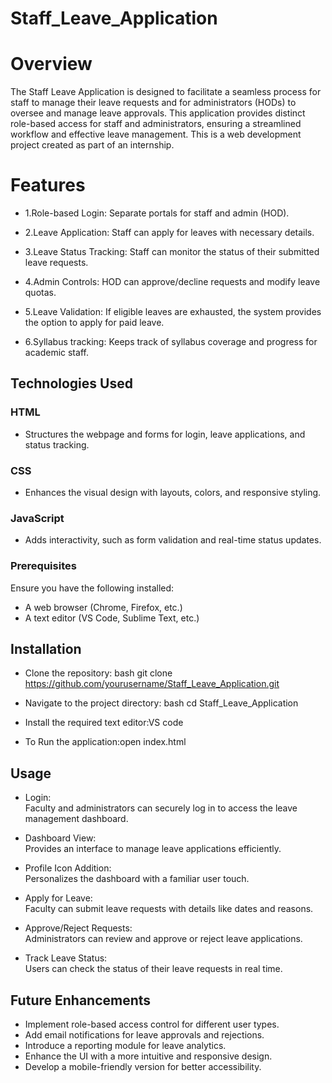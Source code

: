 # Staff_Leave_Application
# Overview
The Staff Leave Application is designed to facilitate a seamless process for staff to manage their leave requests and for administrators (HODs) to oversee and manage leave approvals. This application provides distinct role-based access for staff and administrators, ensuring a streamlined workflow and effective leave management. This is a web development project created as part of an internship.
# Features
- 1.Role-based Login: Separate portals for staff and admin (HOD).

- 2.Leave Application: Staff can apply for leaves with necessary details.

- 3.Leave Status Tracking: Staff can monitor the status of their submitted leave requests.

- 4.Admin Controls: HOD can approve/decline requests and modify leave quotas.

- 5.Leave Validation: If eligible leaves are exhausted, the system provides the option to apply for paid leave.

- 6.Syllabus tracking: Keeps track of syllabus coverage and progress for academic staff.

## Technologies Used  

### HTML  
- Structures the webpage and forms for login, leave applications, and status tracking.  

### CSS  
- Enhances the visual design with layouts, colors, and responsive styling.  

### JavaScript  
- Adds interactivity, such as form validation and real-time status updates. 

### Prerequisites  
Ensure you have the following installed:  
- A web browser (Chrome, Firefox, etc.)  
- A text editor (VS Code, Sublime Text, etc.)  

## Installation
- Clone the repository:  bash git clone https://github.com/yourusername/Staff_Leave_Application.git

- Navigate to the project directory: bash cd Staff_Leave_Application

- Install the required text editor:VS code

- To Run the application:open index.html

##  Usage
- Login:  
Faculty and administrators can securely log in to access the leave management dashboard.  

- Dashboard View:  
Provides an interface to manage leave applications efficiently.  

- Profile Icon Addition:  
Personalizes the dashboard with a familiar user touch.  

- Apply for Leave:  
Faculty can submit leave requests with details like dates and reasons.  

- Approve/Reject Requests:  
Administrators can review and approve or reject leave applications.  

- Track Leave Status:  
Users can check the status of their leave requests in real time.  

## Future Enhancements  
- Implement role-based access control for different user types.  
- Add email notifications for leave approvals and rejections.  
- Introduce a reporting module for leave analytics.  
- Enhance the UI with a more intuitive and responsive design.  
- Develop a mobile-friendly version for better accessibility.  






